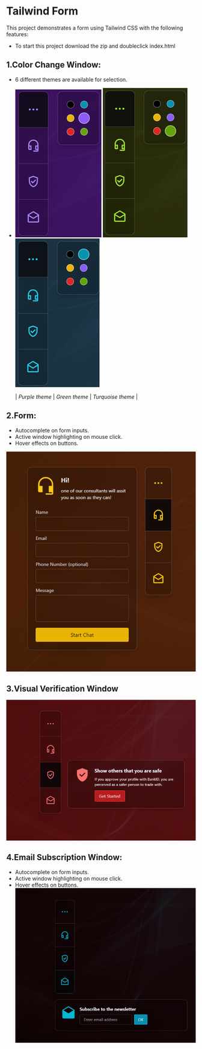 # Tailwind Form

This project demonstrates a form using Tailwind CSS with the following features:
- To start this project download the zip and doubleclick index.html
## 1.Color Change Window:
- 6 different themes are available for selection.

-  ![Image 1](./public/Screenshot_1.png)  ![Image 2](./public/Screenshot_5.png)  ![Image 3](./public/Screenshot_6.png) 

    | *Purple theme*    | *Green theme*            | *Turquoise theme*            |


## 2.Form:
- Autocomplete on form inputs.
- Active window highlighting on mouse click.
- Hover effects on buttons.

![Description](./public/Screenshot_2.png)
## 3.Visual Verification Window
![Description](./public/Screenshot_3.png)
## 4.Email Subscription Window:
- Autocomplete on form inputs.
- Active window highlighting on mouse click.
- Hover effects on buttons.
![Description](./public/Screenshot_4.png)








